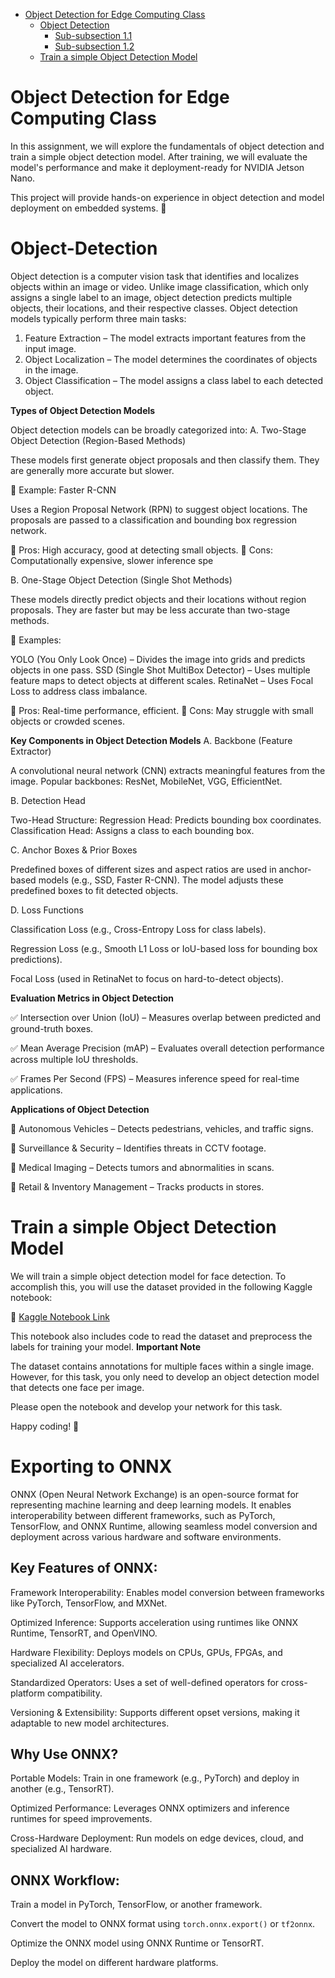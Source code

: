 - [Object Detection for Edge Computing Class](#Object-Detection-for-Edge-Computing-Class)
  - [Object Detection](#Object-Detection)
    - [Sub-subsection 1.1](#sub-subsection-11)
    - [Sub-subsection 1.2](#sub-subsection-12)
  - [Train a simple Object Detection Model](#Train-a-simple-Object-Detection-Model)

# Object Detection for Edge Computing Class
In this assignment, we will explore the fundamentals of object detection and train a simple object detection model. After training, we will evaluate the model's performance and make it deployment-ready for NVIDIA Jetson Nano.

This project will provide hands-on experience in object detection and model deployment on embedded systems. 🚀


# Object-Detection
Object detection is a computer vision task that identifies and localizes objects within an image or video. Unlike image classification, which only assigns a single label to an image, object detection predicts multiple objects, their locations, and their respective classes.
Object detection models typically perform three main tasks:

  1. Feature Extraction – The model extracts important features from the input image.
  2. Object Localization – The model determines the coordinates of objects in the image.
  3. Object Classification – The model assigns a class label to each detected object.
    
__Types of Object Detection Models__

Object detection models can be broadly categorized into:
A. Two-Stage Object Detection (Region-Based Methods)

  These models first generate object proposals and then classify them.
  They are generally more accurate but slower.

🔹 Example: Faster R-CNN

  Uses a Region Proposal Network (RPN) to suggest object locations.
  The proposals are passed to a classification and bounding box regression network.

🔹 Pros: High accuracy, good at detecting small objects.
🔹 Cons: Computationally expensive, slower inference spe

B. One-Stage Object Detection (Single Shot Methods)

  These models directly predict objects and their locations without region proposals.
  They are faster but may be less accurate than two-stage methods.

🔹 Examples:

  YOLO (You Only Look Once) – Divides the image into grids and predicts objects in one pass.
  SSD (Single Shot MultiBox Detector) – Uses multiple feature maps to detect objects at different scales.
  RetinaNet – Uses Focal Loss to address class imbalance.

🔹 Pros: Real-time performance, efficient.
🔹 Cons: May struggle with small objects or crowded scenes.


__Key Components in Object Detection Models__
A. Backbone (Feature Extractor)

  A convolutional neural network (CNN) extracts meaningful features from the image.
  Popular backbones: ResNet, MobileNet, VGG, EfficientNet.

B. Detection Head

  Two-Head Structure:
      Regression Head: Predicts bounding box coordinates.
      Classification Head: Assigns a class to each bounding box.

C. Anchor Boxes & Prior Boxes

  Predefined boxes of different sizes and aspect ratios are used in anchor-based models (e.g., SSD, Faster R-CNN).
  The model adjusts these predefined boxes to fit detected objects.

D. Loss Functions

  Classification Loss (e.g., Cross-Entropy Loss for class labels).
  
  Regression Loss (e.g., Smooth L1 Loss or IoU-based loss for bounding box predictions).
  
  Focal Loss (used in RetinaNet to focus on hard-to-detect objects).

__Evaluation Metrics in Object Detection__


✅ Intersection over Union (IoU) – Measures overlap between predicted and ground-truth boxes.

✅ Mean Average Precision (mAP) – Evaluates overall detection performance across multiple IoU thresholds.

✅ Frames Per Second (FPS) – Measures inference speed for real-time applications.

__Applications of Object Detection__

🔹 Autonomous Vehicles – Detects pedestrians, vehicles, and traffic signs.

🔹 Surveillance & Security – Identifies threats in CCTV footage.

🔹 Medical Imaging – Detects tumors and abnormalities in scans.

🔹 Retail & Inventory Management – Tracks products in stores.


# Train a simple Object Detection Model
We will train a simple object detection model for face detection. To accomplish this, you will use the dataset provided in the following Kaggle notebook:

🔗 [Kaggle Notebook Link](https://www.kaggle.com/code/mohammadreza1993/object-detection-for-edge-computing-class/edit)

This notebook also includes code to read the dataset and preprocess the labels for training your model.
__Important Note__

The dataset contains annotations for multiple faces within a single image. However, for this task, you only need to develop an object detection model that detects one face per image.

Please open the notebook and develop your network for this task. 

Happy coding! 🚀

# Exporting to ONNX

ONNX (Open Neural Network Exchange) is an open-source format for representing machine learning and deep learning models. It enables interoperability between different frameworks, such as PyTorch, TensorFlow, and ONNX Runtime, allowing seamless model conversion and deployment across various hardware and software environments.


## Key Features of ONNX:
Framework Interoperability: Enables model conversion between frameworks like PyTorch, TensorFlow, and MXNet.

Optimized Inference: Supports acceleration using runtimes like ONNX Runtime, TensorRT, and OpenVINO.

Hardware Flexibility: Deploys models on CPUs, GPUs, FPGAs, and specialized AI accelerators.

Standardized Operators: Uses a set of well-defined operators for cross-platform compatibility.

Versioning & Extensibility: Supports different opset versions, making it adaptable to new model architectures.

## Why Use ONNX?

Portable Models: Train in one framework (e.g., PyTorch) and deploy in another (e.g., TensorRT).

Optimized Performance: Leverages ONNX optimizers and inference runtimes for speed improvements.

Cross-Hardware Deployment: Run models on edge devices, cloud, and specialized AI hardware.

## ONNX Workflow:

Train a model in PyTorch, TensorFlow, or another framework.

Convert the model to ONNX format using `torch.onnx.export()` or `tf2onnx`.

Optimize the ONNX model using ONNX Runtime or TensorRT.

Deploy the model on different hardware platforms.
